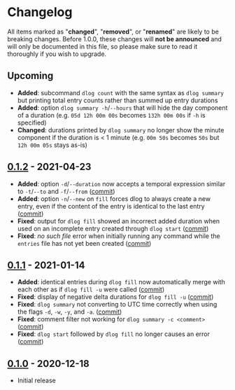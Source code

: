# Changelog

All items marked as "**changed**", "**removed**", or "**renamed**" are likely to
be breaking changes. Before 1.0.0, these changes will **not be announced** and
will only be documented in this file, so please make sure to read it thoroughly
if you wish to upgrade.

## Upcoming

- **Added**: subcommand `dlog count` with the same syntax as `dlog summary` but
  printing total entry counts rather than summed up entry durations
- **Added**: option `dlog summary -h`/`--hours` that will hide the day component
  of a duration (e.g. `05d 12h 00m 00s` becomes `132h 00m 00s` if `-h` is
  specified)
- **Changed**: durations printed by `dlog summary` no longer show the minute
  component if the duration is < 1 minute (e.g. `00m 50s` becomes `50s` but
  `12h 00m 05s` stays as-is)

## [0.1.2](https://github.com/cengels/dlog/compare/v0.1.1...v0.1.2) - 2021-04-23

- **Added**: option `-d`/`--duration` now accepts a temporal expression similar
  to `-t`/`--to` and `-f`/`--from`
  ([commit](https://github.com/cengels/dlog/commit/23098625239be06ba563171b45576c656816e940))
- **Added**: option `-n`/`--new` on `fill` forces dlog to always create a new entry,
  even if the content of the entry is identical to the last entry
  ([commit](https://github.com/cengels/dlog/commit/976768b6f9c57c2c5916d9a80acebbaf9629cea8))
- **Fixed**: output for `dlog fill` showed an incorrect added duration when used
  on an incomplete entry created through `dlog start`
  ([commit](https://github.com/cengels/dlog/commit/5d2a830532b04a8d7bd6e56394ab472503dfa7e0))
- **Fixed**: *no such file* error when initially running any command while the
  `entries` file has not yet been created
  ([commit](https://github.com/cengels/dlog/commit/fa2785b8420e69f2bc071d856a086d576d060af6))

## [0.1.1](https://github.com/cengels/dlog/compare/v0.1.0...v0.1.1) - 2021-01-14

- **Added**: identical entries during `dlog fill` now automatically merge
  with each other as if `dlog fill -u` were called
  ([commit](https://github.com/cengels/dlog/commit/09e167a487bfb8f2c0ccb46707760afc083096f5))
- **Fixed**: display of negative delta durations for `dlog fill -u`
  ([commit](https://github.com/cengels/dlog/commit/feffdcfc9e21ef942d4acf472de515b56cd0a908))
- **Fixed**: `dlog summary` not converting to UTC time correctly when using the flags
  `-d`, `-w`, `-y`, and `-a`.
  ([commit](https://github.com/cengels/dlog/commit/41ce60ab9a82d55e26492181c5fd2256e89ab72d))
- **Fixed**: comment filter not working for `dlog summary -c <comment>`
  ([commit](https://github.com/cengels/dlog/commit/28892b96a36915e9b6cc79799469b44b0da49260))
- **Fixed**: `dlog start` followed by `dlog fill` no longer causes an error
  ([commit](https://github.com/cengels/dlog/commit/af16dd2385a507c520dc88a4366c3c9a8b8278c6))

## [0.1.0](https://github.com/cengels/dlog/releases/tag/v0.1.0) - 2020-12-18

- Initial release
